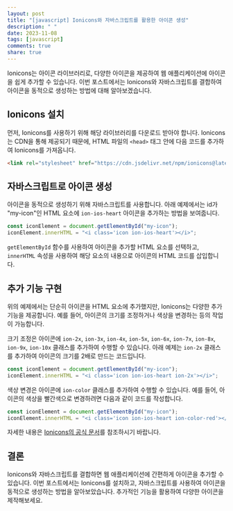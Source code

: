 ```yaml
---
layout: post
title: "[javascript] Ionicons와 자바스크립트를 활용한 아이콘 생성"
description: " "
date: 2023-11-08
tags: [javascript]
comments: true
share: true
---
```


Ionicons는 아이콘 라이브러리로, 다양한 아이콘을 제공하여 웹 애플리케이션에 아이콘을 쉽게 추가할 수 있습니다. 이번 포스트에서는 Ionicons와 자바스크립트를 결합하여 아이콘을 동적으로 생성하는 방법에 대해 알아보겠습니다.

## Ionicons 설치

먼저, Ionicons를 사용하기 위해 해당 라이브러리를 다운로드 받아야 합니다. Ionicons는 CDN을 통해 제공되기 때문에, HTML 파일의 `<head>` 태그 안에 다음 코드를 추가하여 Ionicons를 가져옵니다.

```html
<link rel="stylesheet" href="https://cdn.jsdelivr.net/npm/ionicons@latest/css/ionicons.min.css" />
```

## 자바스크립트로 아이콘 생성

아이콘을 동적으로 생성하기 위해 자바스크립트를 사용합니다. 아래 예제에서는 id가 "my-icon"인 HTML 요소에 `ion-ios-heart` 아이콘을 추가하는 방법을 보여줍니다.

```javascript
const iconElement = document.getElementById("my-icon");
iconElement.innerHTML = "<i class='icon ion-ios-heart'></i>";
```

`getElementById` 함수를 사용하여 아이콘을 추가할 HTML 요소를 선택하고, `innerHTML` 속성을 사용하여 해당 요소의 내용으로 아이콘의 HTML 코드를 삽입합니다.

## 추가 기능 구현

위의 예제에서는 단순히 아이콘을 HTML 요소에 추가했지만, Ionicons는 다양한 추가 기능을 제공합니다. 예를 들어, 아이콘의 크기를 조정하거나 색상을 변경하는 등의 작업이 가능합니다.

크기 조정은 아이콘에 `ion-2x`, `ion-3x`, `ion-4x`, `ion-5x`, `ion-6x`, `ion-7x`, `ion-8x`, `ion-9x`, `ion-10x` 클래스를 추가하여 수행할 수 있습니다. 아래 예제는 `ion-2x` 클래스를 추가하여 아이콘의 크기를 2배로 만드는 코드입니다.

```javascript
const iconElement = document.getElementById("my-icon");
iconElement.innerHTML = "<i class='icon ion-ios-heart ion-2x'></i>";
```

색상 변경은 아이콘에 `ion-color` 클래스를 추가하여 수행할 수 있습니다. 예를 들어, 아이콘의 색상을 빨간색으로 변경하려면 다음과 같이 코드를 작성합니다.

```javascript
const iconElement = document.getElementById("my-icon");
iconElement.innerHTML = "<i class='icon ion-ios-heart ion-color-red'></i>";
```

자세한 내용은 [Ionicons의 공식 문서](https://ionicons.com/)를 참조하시기 바랍니다.

## 결론

Ionicons와 자바스크립트를 결합하면 웹 애플리케이션에 간편하게 아이콘을 추가할 수 있습니다. 이번 포스트에서는 Ionicons를 설치하고, 자바스크립트를 사용하여 아이콘을 동적으로 생성하는 방법을 알아보았습니다. 추가적인 기능을 활용하여 다양한 아이콘을 제작해보세요.